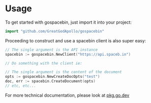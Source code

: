 # Usage

To get started with gospacebin, just import it into your project:
```go
import "github.com/GreatGodApollo/gospacebin"
```

Proceeding to construct and use a spacebin client is also super easy:

```go
// The single argument is the API instance
spacebin := gospacebin.NewClient("https://api.spaceb.in")

// Do something with the client ie:

// The single argument is the content of the document
opts := gospacebin.NewCreateDocOpts("test")
doc, err := spacebin.CreateDocument(opts)
// etc, etc...
```

For more technical documentation, please look at [pkg.go.dev][godev]

[godev]: https://pkg.go.dev/github.com/GreatGodApollo/gospacebin